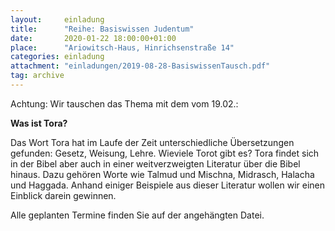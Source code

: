 ```yaml
---
layout:     einladung
title:      "Reihe: Basiswissen Judentum"
date:       2020-01-22 18:00:00+01:00
place:      "Ariowitsch-Haus, Hinrichsenstraße 14"
categories: einladung
attachment: "einladungen/2019-08-28-BasiswissenTausch.pdf"
tag: archive
---
```


<span class="highlight"> Achtung: Wir tauschen das Thema mit dem vom 19.02.: </span>

**Was ist Tora?**

Das Wort Tora hat im Laufe der Zeit unterschiedliche Übersetzungen gefunden: Gesetz, Weisung, Lehre.
Wieviele Torot gibt es?
Tora findet sich in der Bibel aber auch in einer weitverzweigten Literatur über die Bibel hinaus. Dazu gehören Worte wie Talmud und Mischna, Midrasch, Halacha und Haggada.
Anhand einiger Beispiele aus dieser Literatur wollen wir einen Einblick darein gewinnen.

Alle geplanten Termine finden Sie auf der angehängten Datei.
